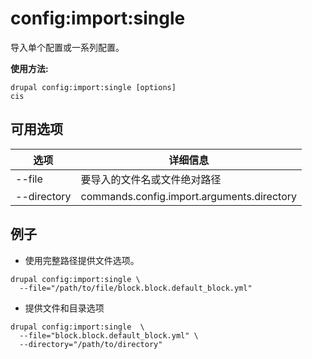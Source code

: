 # config:import:single
导入单个配置或一系列配置。

**使用方法:**
```
drupal config:import:single [options]
cis
```

## 可用选项
选项 | 详细信息
-------|-------------
--file | 要导入的文件名或文件绝对路径
--directory | commands.config.import.arguments.directory

## 例子
* 使用完整路径提供文件选项。
```
drupal config:import:single \
  --file="/path/to/file/block.block.default_block.yml"
```
* 提供文件和目录选项
```
drupal config:import:single  \
  --file="block.block.default_block.yml" \
  --directory="/path/to/directory"
```
